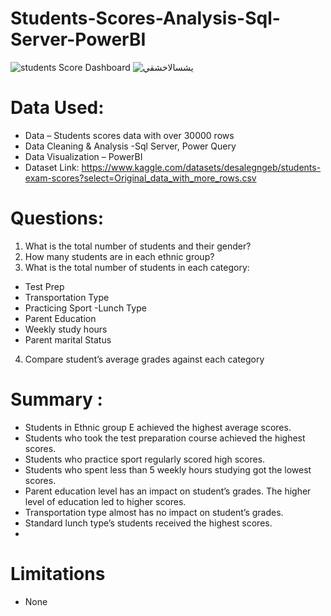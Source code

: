 # Students-Scores-Analysis-Sql-Server-PowerBI

![students Score Dashboard](https://github.com/Irene-arch/HR-Dashboard-MySQL-PowerBI/assets/46869451/030b1753-4933-436e-87b0-0c61da280135)
	![يشسالاخشقي](students.png)

# Data Used:
- Data – Students scores data with over 30000 rows 
- Data Cleaning & Analysis -Sql Server, Power Query
- Data Visualization – PowerBI
- Dataset Link: https://www.kaggle.com/datasets/desalegngeb/students-exam-scores?select=Original_data_with_more_rows.csv

# Questions:
1.	What is the total number of students and their gender?
2.	How many students are in each ethnic group?
3.	What is the total number of students in each category:
-	Test Prep
-	Transportation Type
-	Practicing Sport
-Lunch Type
-	Parent Education
-	Weekly study hours
-	Parent marital Status 
4.	Compare student’s average grades against each category 

# Summary :

-	Students in Ethnic group E achieved the highest average scores.
-	Students who took the test preparation course achieved the highest scores.
-	Students who practice sport regularly scored high scores.
-	Students who spent less than 5 weekly hours studying got the lowest scores.
-	Parent education level has an impact on student’s grades. The higher level of education led to higher scores.
-	Transportation type almost has no impact on student’s grades.
-	Standard lunch type’s students received the highest scores.
-	
# Limitations
-	None
